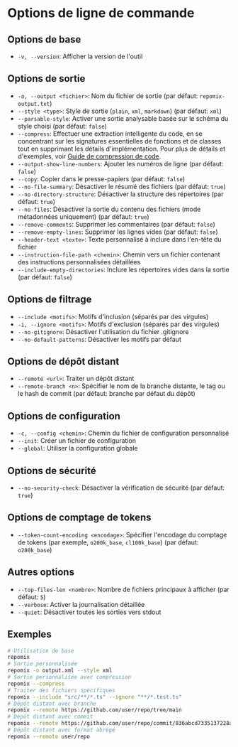 # Options de ligne de commande

## Options de base
- `-v, --version`: Afficher la version de l'outil

## Options de sortie
- `-o, --output <fichier>`: Nom du fichier de sortie (par défaut: `repomix-output.txt`)
- `--style <type>`: Style de sortie (`plain`, `xml`, `markdown`) (par défaut: `xml`)
- `--parsable-style`: Activer une sortie analysable basée sur le schéma du style choisi (par défaut: `false`)
- `--compress`: Effectuer une extraction intelligente du code, en se concentrant sur les signatures essentielles de fonctions et de classes tout en supprimant les détails d'implémentation. Pour plus de détails et d'exemples, voir [Guide de compression de code](code-compress).
- `--output-show-line-numbers`: Ajouter les numéros de ligne (par défaut: `false`)
- `--copy`: Copier dans le presse-papiers (par défaut: `false`)
- `--no-file-summary`: Désactiver le résumé des fichiers (par défaut: `true`)
- `--no-directory-structure`: Désactiver la structure des répertoires (par défaut: `true`)
- `--no-files`: Désactiver la sortie du contenu des fichiers (mode métadonnées uniquement) (par défaut: `true`)
- `--remove-comments`: Supprimer les commentaires (par défaut: `false`)
- `--remove-empty-lines`: Supprimer les lignes vides (par défaut: `false`)
- `--header-text <texte>`: Texte personnalisé à inclure dans l'en-tête du fichier
- `--instruction-file-path <chemin>`: Chemin vers un fichier contenant des instructions personnalisées détaillées
- `--include-empty-directories`: Inclure les répertoires vides dans la sortie (par défaut: `false`)

## Options de filtrage
- `--include <motifs>`: Motifs d'inclusion (séparés par des virgules)
- `-i, --ignore <motifs>`: Motifs d'exclusion (séparés par des virgules)
- `--no-gitignore`: Désactiver l'utilisation du fichier .gitignore
- `--no-default-patterns`: Désactiver les motifs par défaut

## Options de dépôt distant
- `--remote <url>`: Traiter un dépôt distant
- `--remote-branch <n>`: Spécifier le nom de la branche distante, le tag ou le hash de commit (par défaut: branche par défaut du dépôt)

## Options de configuration
- `-c, --config <chemin>`: Chemin du fichier de configuration personnalisé
- `--init`: Créer un fichier de configuration
- `--global`: Utiliser la configuration globale

## Options de sécurité
- `--no-security-check`: Désactiver la vérification de sécurité (par défaut: `true`)

## Options de comptage de tokens
- `--token-count-encoding <encodage>`: Spécifier l'encodage du comptage de tokens (par exemple, `o200k_base`, `cl100k_base`) (par défaut: `o200k_base`)

## Autres options
- `--top-files-len <nombre>`: Nombre de fichiers principaux à afficher (par défaut: `5`)
- `--verbose`: Activer la journalisation détaillée
- `--quiet`: Désactiver toutes les sorties vers stdout

## Exemples

```bash
# Utilisation de base
repomix
# Sortie personnalisée
repomix -o output.xml --style xml
# Sortie personnalisée avec compression
repomix --compress
# Traiter des fichiers spécifiques
repomix --include "src/**/*.ts" --ignore "**/*.test.ts"
# Dépôt distant avec branche
repomix --remote https://github.com/user/repo/tree/main
# Dépôt distant avec commit
repomix --remote https://github.com/user/repo/commit/836abcd7335137228ad77feb28655d85712680f1
# Dépôt distant avec format abrégé
repomix --remote user/repo
```
